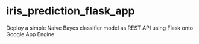 # iris_prediction_flask_app
Deploy a simple Naive Bayes classifier model as REST API using Flask onto Google App Engine

